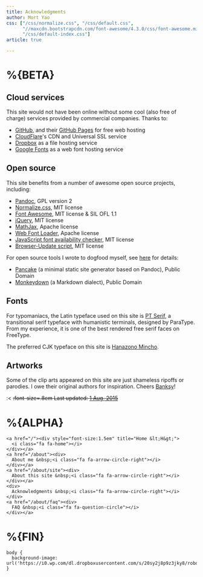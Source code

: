 ```yaml
---
title: Acknowledgments
author: Mort Yao
css: ["/css/normalize.css", "/css/default.css",
      "//maxcdn.bootstrapcdn.com/font-awesome/4.3.0/css/font-awesome.min.css",
      "/css/default-index.css"]
article: true

---
```


# %{BETA}

## Cloud services

This site would not have been online without some cool (also free of charge) services provided by commercial companies. Thanks to:

- [<i class="fa fa-github"></i> GitHub](https://github.com/), and their [GitHub Pages](https://pages.github.com/) for free web hosting
- [<i class="fa fa-cloud"></i> CloudFlare](https://www.cloudflare.com/)'s CDN and Universal SSL service
- [<i class="fa fa-dropbox"></i> Dropbox](https://www.dropbox.com/) as a file hosting service
- [<i class="fa fa-google"></i> Google Fonts](https://www.google.com/fonts) as a web font hosting service

## Open source

This site benefits from a number of awesome open source projects, including:

- [Pandoc](http://pandoc.org/), GPL version 2
- [Normalize.css](https://necolas.github.io/normalize.css/), MIT license
- [Font Awesome](http://fortawesome.github.io/Font-Awesome/), MIT license & SIL OFL 1.1
- [jQuery](https://jquery.com/), MIT license
- [MathJax](http://www.mathjax.org/), Apache license
- [Web Font Loader](https://github.com/typekit/webfontloader), Apache license
- [JavaScript font availability checker](http://www.samclarke.com/2013/06/javascript-is-font-available/), MIT license
- [Browser-Update script](http://browser-update.org/), MIT license

For open source tools I wrote to dogfood myself, see [here](/README.html) for details:

- [Pancake](/README.html) (a minimal static site generator based on Pandoc), Public Domain
- [Monkeydown](/filters/README.html) (a Markdown dialect), Public Domain

## Fonts

For typomaniacs, the Latin typeface used on this site is [PT Serif](http://www.paratype.com/public/), a transitional serif typeface with humanistic terminals, designed by ParaType. From my experience, it is one of the best rendered free serif faces on FreeType.

The preferred CJK typeface on this site is [Hanazono Mincho](http://fonts.jp/hanazono/).

## Artworks

Some of the clip arts appeared on this site are just shameless ripoffs or parodies. I owe their original authors for inspiration. Cheers [Banksy](https://en.wikipedia.org/wiki/Banksy)!

:<
~~:font-size=.8em Last updated: [1 Aug, 2015](/about/acknowledgments)~~

# %{ALPHA}

```:html
<a href="/"><div style="font-size:1.5em" title="Home &lt;H&gt;">
  <i class="fa fa-home"></i>
</div></a>
<a href="/about"><div>
  About me &nbsp;<i class="fa fa-arrow-circle-right"></i>
</div></a>
<a href="/about/site"><div>
  About this site &nbsp;<i class="fa fa-arrow-circle-right"></i>
</div></a>
<div>
  Acknowledgments &nbsp;<i class="fa fa-arrow-circle-right"></i>
</div>
<a href="/about/faq"><div>
  FAQ &nbsp;<i class="fa fa-question-circle"></i>
</div></a>
```

# %{FIN}

<!-- initialize page-wide style -->
```:css
body {
  background-image: url('https://i0.wp.com/dl.dropboxusercontent.com/s/20sy2j8p9z3jky8/robot%2Bqr_b.png');
}
```
